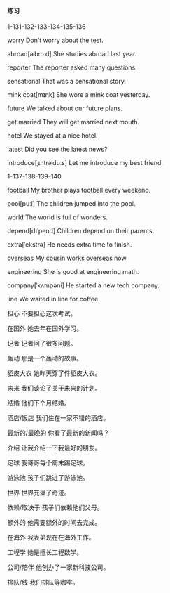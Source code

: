 #### 练习

1-131-132-133-134-135-136

worry	Don't worry about the test.

abroad[əˈbrɔːd]	She studies abroad last year.

reporter	The reporter asked many questions.

sensational	That was a sensational story.

mink coat[mɪŋk]	She wore a mink coat yesterday.

future	We talked about our future plans.

get married	They will get married next mouth.

hotel	We stayed at a nice hotel.

latest	Did you see the latest news?

introduce[ˌɪntrəˈduːs]	Let me introduce my best friend.

1-137-138-139-140

football	My brother plays football every weekend.

pool[puːl]	The children jumped into the pool.

world	The world is full of wonders.

depend[dɪˈpend]	Children depend on their parents.

extra[ˈekstrə]	He needs extra time to finish.

overseas	My cousin works overseas now.

engineering	She is good at engineering math.

company[ˈkʌmpəni]	He started a new tech company.

line	We waited in line for coffee.





担心	不要担心这次考试。

在国外	她去年在国外学习。

记者	记者问了很多问题。

轰动	那是一个轰动的故事。

貂皮大衣	她昨天穿了件貂皮大衣。

未来	我们谈论了关于未来的计划。

结婚	他们下个月结婚。

酒店/饭店	我们住在一家不错的酒店。

最新的/最晚的	你看了最新的新闻吗？

介绍	让我介绍一下我最好的朋友。

足球	我哥哥每个周末踢足球。

游泳池	孩子们跳进了游泳池。

世界	世界充满了奇迹。

依赖/取决于	孩子们依赖他们父母。

额外的	他需要额外的时间去完成。

在海外	我表弟现在在海外工作。

工程学	她是擅长工程数学。

公司/陪伴	他创办了一家新科技公司。

排队/线	我们排队等咖啡。